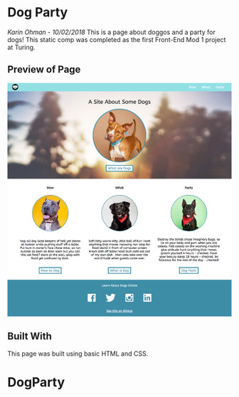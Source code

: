 # Dog Party
*Karin Ohman - 10/02/2018*
This is a page about doggos and a party for dogs! This static comp was completed as the first Front-End Mod 1 project at Turing.

## Preview of Page
![screenshot](DogPartyScreenShot.png)

## Built With
This page was built using basic HTML and CSS.

# DogParty
